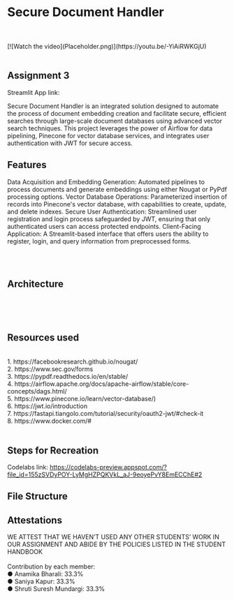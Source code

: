 
# Secure Document Handler
<br>
<br>
[![Watch the video](Placeholder.png)](https://youtu.be/-YiAiRWKGjU)
<br>
<br>



## Assignment 3
Streamlit App link: 
<br>

Secure Document Handler  is an integrated solution designed to automate the process of document embedding creation and facilitate secure, efficient searches through large-scale document databases using advanced vector search techniques. This project leverages the power of Airflow for data pipelining, Pinecone for vector database services, and integrates user authentication with JWT for secure access.

## Features

Data Acquisition and Embedding Generation: Automated pipelines to process documents and generate embeddings using either Nougat or PyPdf processing options.
Vector Database Operations: Parameterized insertion of records into Pinecone's vector database, with capabilities to create, update, and delete indexes.
Secure User Authentication: Streamlined user registration and login process safeguarded by JWT, ensuring that only authenticated users can access protected endpoints.
Client-Facing Application: A Streamlit-based interface that offers users the ability to register, login, and query information from preprocessed forms.


<br>
<br>

## Architecture

<br>
<br>
<br>


## Resources used
<br>
1. https://facebookresearch.github.io/nougat/  <br>
2. https://www.sec.gov/forms  <br>
3. https://pypdf.readthedocs.io/en/stable/  <br>
4. https://airflow.apache.org/docs/apache-airflow/stable/core-concepts/dags.html/ <br>
5. https://www.pinecone.io/learn/vector-database/) <br>
6. https://jwt.io/introduction <br>
7. https://fastapi.tiangolo.com/tutorial/security/oauth2-jwt/#check-it <br>
8. https://www.docker.com/#<br>
<br>

## Steps for Recreation

Codelabs link: https://codelabs-preview.appspot.com/?file_id=155zSVDyPOY-LyMgHZPQKVkL_aJ-9eoyePvY8EmECChE#2 <br>


## File Structure

## Attestations
WE ATTEST THAT WE HAVEN’T USED ANY OTHER STUDENTS’ WORK IN OUR ASSIGNMENT AND ABIDE BY THE POLICIES LISTED IN THE STUDENT HANDBOOK<br>
<br>
Contribution by each member:<br>
● Anamika Bharali: 33.3%<br>
● Saniya Kapur: 33.3%<br>
● Shruti Suresh Mundargi: 33.3%<br>
